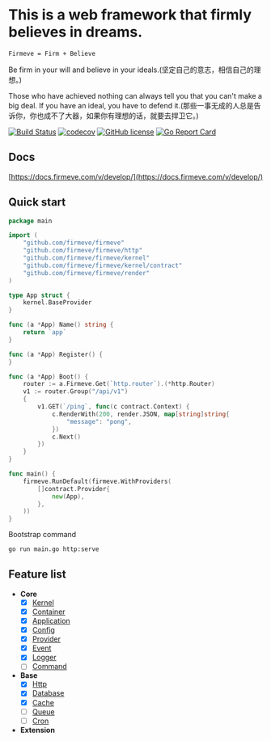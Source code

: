 # This is a web framework that firmly believes in dreams.

```
Firmeve = Firm + Believe
``` 

Be firm in your will and believe in your ideals.(坚定自己的意志，相信自己的理想。)

Those who have achieved nothing can always tell you that you can't make a big deal. If you have an ideal, you have to defend it.(那些一事无成的人总是告诉你，你也成不了大器，如果你有理想的话，就要去捍卫它。)

[![Build Status](https://travis-ci.com/firmeve/firmeve.svg?branch=develop)](https://travis-ci.com/firmeve/firmeve)
[![codecov](https://codecov.io/gh/firmeve/firmeve/branch/develop/graph/badge.svg)](https://codecov.io/gh/firmeve/firmeve)
[![GitHub license](https://img.shields.io/github/license/firmeve/firmeve.svg)](https://github.com/firmeve/firmeve/blob/master/LICENSE)
[![Go Report Card](https://goreportcard.com/badge/github.com/firmeve/firmeve)](https://goreportcard.com/report/github.com/firmeve/firmeve)

## Docs

[https://docs.firmeve.com/v/develop/](https://docs.firmeve.com/v/develop/)

## Quick start
```go
package main

import (
	"github.com/firmeve/firmeve"
	"github.com/firmeve/firmeve/http"
	"github.com/firmeve/firmeve/kernel"
	"github.com/firmeve/firmeve/kernel/contract"
	"github.com/firmeve/firmeve/render"
)

type App struct {
	kernel.BaseProvider
}

func (a *App) Name() string {
	return `app`
}

func (a *App) Register() {
}

func (a *App) Boot() {
	router := a.Firmeve.Get(`http.router`).(*http.Router)
	v1 := router.Group("/api/v1")
	{
		v1.GET(`/ping`, func(c contract.Context) {
			c.RenderWith(200, render.JSON, map[string]string{
				"message": "pong",
			})
			c.Next()
		})
	}
}

func main() {
	firmeve.RunDefault(firmeve.WithProviders(
		[]contract.Provider{
			new(App),
		},
	))
}

```

Bootstrap command

```bash
go run main.go http:serve
```


## Feature list
- **Core**
    - [x] [Kernel](./docs/zh-CN/kernel.md)
    - [x] [Container](./docs/zh-CN/container.md)
    - [x] [Application](./docs/zh-CN/app.md)
    - [x] [Config](./docs/zh-CN/config.md)
    - [x] [Provider](./docs/zh-CN/provider.md)
    - [x] [Event](./docs/zh-CN/event.md)
    - [x] [Logger](./docs/zh-CN/logger.md)
    - [ ] [Command](./docs/zh-CN/command.md)
- **Base**
    - [x] [Http](./docs/zh-CN/http.md)
    - [x] [Database](./docs/zh-CN/databases.md)
    - [x] [Cache](./docs/zh-CN/cache.md)
    - [ ] [Queue](./docs/zh-CN/queue.md)
    - [ ] [Cron](./docs/zh-CN/cron.md)
- **Extension**

